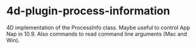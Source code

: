 4d-plugin-process-information
=============================

4D implementation of the ProcessInfo class. Maybe useful to control App Nap in 10.9. Also commands to read command line arguments (Mac and Win).
